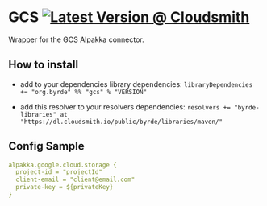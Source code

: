 # GCS [![Latest Version @ Cloudsmith](https://api-prd.cloudsmith.io/badges/version/byrde/libraries/maven/gcs_2.13/latest/x/?render=true)](https://cloudsmith.io/~byrde/repos/libraries/packages/detail/maven/gcs_2.13/latest/)

Wrapper for the GCS Alpakka connector.

## How to install

* add to your dependencies library dependencies:
```libraryDependencies += "org.byrde" %% "gcs" % "VERSION"```

* add this resolver to your resolvers dependencies:
```resolvers += "byrde-libraries" at "https://dl.cloudsmith.io/public/byrde/libraries/maven/"```

## Config Sample
```yaml
alpakka.google.cloud.storage {
  project-id = "projectId"
  client-email = "client@email.com"
  private-key = ${privateKey}
}
```